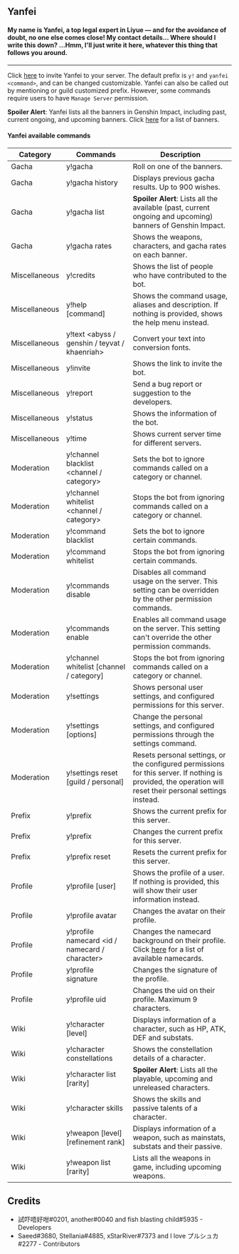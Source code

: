 ## Yanfei

#### My name is Yanfei, a top legal expert in Liyue — and for the avoidance of doubt, no one else comes close! My contact details... Where should I write this down? ...Hmm, I'll just write it here, whatever this thing that follows you around.
---

Click [here](https://discord.com/oauth2/authorize?client_id=430725926989332480&scope=bot&permissions=37080128) to invite Yanfei to your server. The default prefix is `y!` and `yanfei <command>`, and can be changed customizable. Yanfei can also be called out by mentioning or guild customized prefix. However, some commands require users to have `Manage Server` permission.

**Spoiler Alert**: Yanfei lists all the banners in Genshin Impact, including past, current ongoing, and upcoming banners. Click [here](https://github.com/Another7139/yanfei/blob/main/banners.md) for a list of banners. 

#### Yanfei available commands
| Category | Commands | Description
| -        | -        | - 
| Gacha | y!gacha <banner>    | Roll on one of the banners.
| Gacha | y!gacha history     | Displays previous gacha results. Up to 900 wishes.
| Gacha | y!gacha list        | **Spoiler Alert**: Lists all the available (past, current ongoing and upcoming) banners of Genshin Impact.
| Gacha | y!gacha rates       | Shows the weapons, characters, and gacha rates on each banner.
| Miscellaneous | y!credits                                            | Shows the list of people who have contributed to the bot.
| Miscellaneous | y!help [command]                                     | Shows the command usage, aliases and description. If nothing is provided, shows the help menu instead.
| Miscellaneous | y!text <abyss / genshin / teyvat / khaenriah> <text> | Convert your text into conversion fonts.
| Miscellaneous | y!invite                                             | Shows the link to invite the bot.
| Miscellaneous | y!report                                             | Send a bug report or suggestion to the developers.
| Miscellaneous | y!status                                             | Shows the information of the bot.
| Miscellaneous | y!time                                               | Shows current server time for different servers.
| Moderation | y!channel blacklist <channel / category> | Sets the bot to ignore commands called on a category or channel.
| Moderation | y!channel whitelist <channel / category> | Stops the bot from ignoring commands called on a category or channel.
| Moderation | y!command blacklist <command>            | Sets the bot to ignore certain commands.
| Moderation | y!command whitelist <command>            | Stops the bot from ignoring certain commands.
| Moderation | y!commands disable                       | Disables all command usage on the server. This setting can be overridden by the other permission commands.
| Moderation | y!commands enable                        | Enables all command usage on the server. This setting can't override the other permission commands.
| Moderation | y!channel whitelist [channel / category] | Stops the bot from ignoring commands called on a category or channel.
| Moderation | y!settings                               | Shows personal user settings, and configured permissions for this server.
| Moderation | y!settings [options]                     | Change the personal settings, and configured permissions through the settings command.
| Moderation | y!settings reset [guild / personal]      | Resets personal settings, or the configured permissions for this server. If nothing is provided, the operation will reset their personal settings instead.
| Prefix | y!prefix          | Shows the current prefix for this server.
| Prefix | y!prefix <string> | Changes the current prefix for this server.
| Prefix | y!prefix reset    | Resets the current prefix for this server.
| Profile | y!profile [user]                               | Shows the profile of a user. If nothing is provided, this will show their user information instead.
| Profile | y!profile avatar <character>                   | Changes the avatar on their profile.
| Profile | y!profile namecard <id / namecard / character> | Changes the namecard background on their profile. Click [here](https://github.com/Another7139/yanfei/blob/main/namecards.md) for a list of available namecards.
| Profile | y!profile signature <messages>                 | Changes the signature of the profile.
| Profile | y!profile uid <uid>                            | Changes the uid on their profile. Maximum 9 characters.
| Wiki | y!character [level] <name>                | Displays information of a character, such as HP, ATK, DEF and substats.
| Wiki | y!character constellations <name>         | Shows the constellation details of a character.
| Wiki | y!character list [rarity]                 | **Spoiler Alert**: Lists all the playable, upcoming and unreleased characters.
| Wiki | y!character skills <name>                 | Shows the skills and passive talents of a character.
| Wiki | y!weapon [level] [refinement rank] <name> | Displays information of a weapon, such as mainstats, substats and their passive.
| Wiki | y!weapon list [rarity]                    | Lists all the weapons in game, including upcoming weapons.

## Credits
- 試吓唔好咁#0201, another#0040 and fish blasting child#5935 - Developers
- Saeed#3680, Stellania#4885, xStarRiver#7373 and I love プルシュカ#2277 - Contributors
